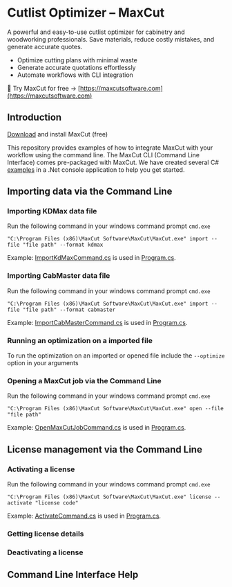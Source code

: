# Cutlist Optimizer – MaxCut
A powerful and easy-to-use cutlist optimizer for cabinetry and woodworking professionals. Save materials, reduce costly mistakes, and generate accurate quotes.

- Optimize cutting plans with minimal waste
- Generate accurate quotations effortlessly
- Automate workflows with CLI integration

📢 Try MaxCut for free → [https://maxcutsoftware.com](https://maxcutsoftware.com)

## Introduction

[Download](https://maxcutsoftware.com) and install MaxCut (free)

This repository provides examples of how to integrate MaxCut with your workflow using the command line.
The MaxCut CLI (Command Line Interface) comes pre-packaged with MaxCut.
We have created several C# [examples](examples/) in a .Net console application to help you get started.

## Importing data via the Command Line

### Importing KDMax data file
Run the following command in your windows command prompt `cmd.exe`
```
"C:\Program Files (x86)\MaxCut Software\MaxCut\MaxCut.exe" import --file "file path" --format kdmax
```
Example: [ImportKdMaxCommand.cs](examples/ImportKdMaxCommand.cs) is used in [Program.cs](examples/Program.cs).

### Importing CabMaster data file
Run the following command in your windows command prompt `cmd.exe`
```
"C:\Program Files (x86)\MaxCut Software\MaxCut\MaxCut.exe" import --file "file path" --format cabmaster
```
Example: [ImportCabMasterCommand.cs](examples/ImportCabMasterCommand.cs) is used in [Program.cs](examples/Program.cs).

### Running an optimization on a imported file
To run the optimization on an imported or opened file include the `--optimize` option in your arguments

### Opening a MaxCut job via the Command Line
Run the following command in your windows command prompt `cmd.exe`
```
"C:\Program Files (x86)\MaxCut Software\MaxCut\MaxCut.exe" open --file "file path"
```
Example: [OpenMaxCutJobCommand.cs](examples/OpenMaxCutJobCommand.cs) is used in [Program.cs](examples/Program.cs).

## License management via the Command Line

### Activating a license
Run the following command in your windows command prompt `cmd.exe`
```
"C:\Program Files (x86)\MaxCut Software\MaxCut\MaxCut.exe" license --activate "license code"
```
Example: [ActivateCommand.cs](examples/ActivateCommand.cs) is used in [Program.cs](examples/Program.cs).

### Getting license details

### Deactivating a license

## Command Line Interface Help
